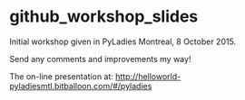 # github_workshop_slides
Initial workshop given in PyLadies Montreal, 8 October 2015.

Send any comments and improvements my way!

The on-line presentation at: http://helloworld-pyladiesmtl.bitballoon.com/#/pyladies

